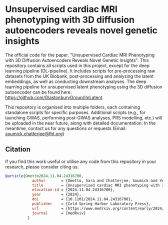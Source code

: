 # Unsupervised cardiac MRI phenotyping with 3D diffusion autoencoders reveals novel genetic insights

The official code for the paper, "Unsupervised Cardiac MRI Phenotyping with 3D Diffusion Autoencoders Reveals Novel Genetic Insights". This repository contains all scripts used in this project, except for the deep learning pipeline (DL-pipeline). It includes scripts for pre-processing raw datasets from the UK Biobank, post-processing and analysing the latent embeddings, as well as conducting downstream analyses. The deep learning pipeline for unsupervised latent phenotyping using the 3D diffusion autoencoder can be found here: https://github.com/GlastonburyGroup/ImLatent.

This repository is organised into multiple folders, each containing standalone scripts for specific purposes. Additional scripts (e.g., for launching GWAS, performing post-GWAS analyses, PRS modelling, etc.) will be uploaded in the near future, along with detailed documentation. In the meantime, contact us for any questions or requests (Email: soumick.chatterjee@fht.org)

## Citation
If you find this work useful or utilise any code from this repository in your research, please consider citing us:
```bibtex
@article{Ometto2024.11.04.24316700,
            author       = {Ometto, Sara and Chatterjee, Soumick and Vergani, Andrea Mario and Landini, Arianna and Sharapov, Sodbo and Giacopuzzi, Edoardo and Visconti, Alessia and Bianchi, Emanuele and Santonastaso, Federica and Soda, Emanuel M and Cisternino, Francesco and Ieva, Francesca and Di Angelantonio, Emanuele and Pirastu, Nicola and Glastonbury, Craig A},
            title        = {Unsupervised cardiac MRI phenotyping with 3D diffusion autoencoders reveals novel genetic insights},
            elocation-id = {2024.11.04.24316700},
            year         = {2024},
            doi          = {10.1101/2024.11.04.24316700},
            publisher    = {Cold Spring Harbor Laboratory Press},
            url          = {https://www.medrxiv.org/content/early/2024/11/05/2024.11.04.24316700},
            journal      = {medRxiv}
          }  
```